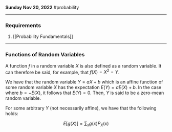 **Sunday Nov 20, 2022** #probability 

---

### Requirements

1. [[Probability Fundamentals]]

---

### Functions of Random Variables

A function $f$ in a random variable $X$ is also defined as a random variable. It can therefore be said, for example, that $f(X) = X^2 = Y$.

We have that the random variable $Y = aX + b$ which is an affine function of some random variable $X$ has the expectation $E(Y) = aE(X) + b$. In the case where $b = -E(X)$, it follows that $E(Y) = 0$. Then, $Y$ is said to be a zero-mean random variable.

For some arbitrary $Y$ (not necessarily affine), we have that the following holds:

$$
E[g(X)] = \sum_{x} g(x)P_{X}(x)
$$
